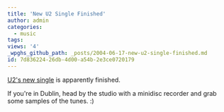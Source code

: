 ```yaml
---
title: 'New U2 Single Finished'
author: admin
categories:
  - music
tags: 
views: '4'
_wpghs_github_path: _posts/2004-06-17-new-u2-single-finished.md
id: 7d836224-26db-4d00-a54b-2e3ce0720179
---
```

<p><a href="http://u2log.com/archive/002816.shtml">U2's new single</a> is apparently finished.</p>
<p>If you're in Dublin, head by the studio with a minidisc recorder and grab some samples of the tunes. :)</p>
